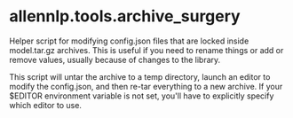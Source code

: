 # allennlp.tools.archive_surgery

Helper script for modifying config.json files that are locked inside
model.tar.gz archives. This is useful if you need to rename things or
add or remove values, usually because of changes to the library.

This script will untar the archive to a temp directory, launch an editor
to modify the config.json, and then re-tar everything to a new archive.
If your $EDITOR environment variable is not set, you'll have to explicitly
specify which editor to use.

